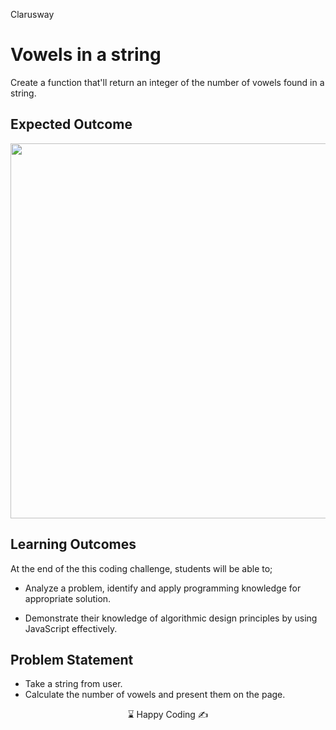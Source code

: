 <p>Clarusway<img align="right"
  src="https://secure.meetupstatic.com/photos/event/3/1/b/9/600_488352729.jpeg"  width="15px"></p>

# Vowels in a string

Create a function that'll return an integer of the number of vowels found in a string.

## Expected Outcome

<img src="./vowels.gif" width="600" />

## Learning Outcomes

At the end of the this coding challenge, students will be able to;

- Analyze a problem, identify and apply programming knowledge for appropriate solution.

- Demonstrate their knowledge of algorithmic design principles by using JavaScript effectively.

## Problem Statement

- Take a string from user.
- Calculate the number of vowels and present them on the page.

<center> ⌛ Happy Coding  ✍ </center>
